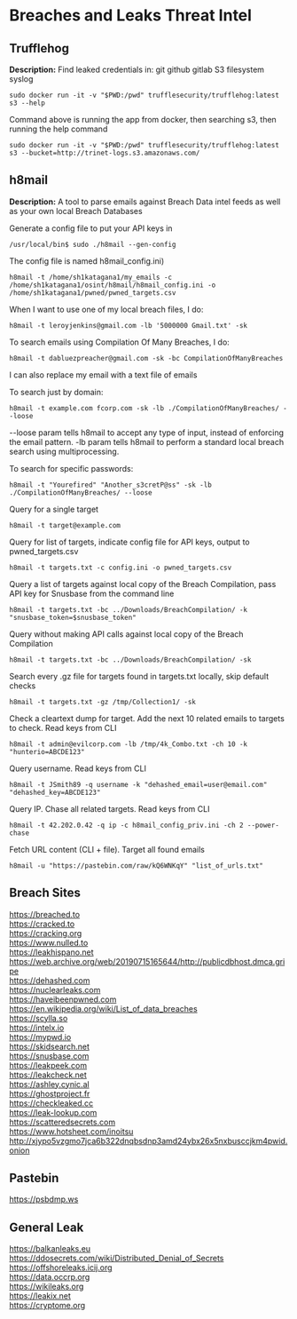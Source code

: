 # Breaches and Leaks Threat Intel

## Trufflehog

**Description:** Find leaked credentials in:
git
github
gitlab
S3
filesystem
syslog

`sudo docker run -it -v "$PWD:/pwd" trufflesecurity/trufflehog:latest s3 --help`

Command above is running the app from docker, then searching s3, then running the help command

`sudo docker run -it -v "$PWD:/pwd" trufflesecurity/trufflehog:latest s3 --bucket=http://trinet-logs.s3.amazonaws.com/`


## h8mail

**Description:** A tool to parse emails against Breach Data intel feeds as well as your own local Breach Databases

Generate a config file to put your API keys in

`/usr/local/bin$ sudo ./h8mail --gen-config`

The config file is named h8mail_config.ini)

`h8mail -t /home/sh1katagana1/my_emails -c /home/sh1katagana1/osint/h8mail/h8mail_config.ini -o /home/sh1katagana1/pwned/pwned_targets.csv`

When I want to use one of my local breach files, I do: 

`h8mail -t leroyjenkins@gmail.com -lb '5000000 Gmail.txt' -sk`

To search emails using Compilation Of Many Breaches, I do: 

`h8mail -t dabluezpreacher@gmail.com -sk -bc CompilationOfManyBreaches`

I can also replace my email with a text file of emails
 
To search just by domain: 

`h8mail -t example.com fcorp.com -sk -lb ./CompilationOfManyBreaches/ --loose`

--loose param tells h8mail to accept any type of input, instead of enforcing the email pattern.
-lb param tells h8mail to perform a standard local breach search using multiprocessing.

To search for specific passwords: 

`h8mail -t "Yourefired" "Another_s3cretP@ss" -sk -lb ./CompilationOfManyBreaches/ --loose`


Query for a single target

`h8mail -t target@example.com`

Query for list of targets, indicate config file for API keys, output to pwned_targets.csv

`h8mail -t targets.txt -c config.ini -o pwned_targets.csv`

Query a list of targets against local copy of the Breach Compilation, pass API key for Snusbase from the command line

`h8mail -t targets.txt -bc ../Downloads/BreachCompilation/ -k "snusbase_token=$snusbase_token"`

Query without making API calls against local copy of the Breach Compilation

`h8mail -t targets.txt -bc ../Downloads/BreachCompilation/ -sk`

Search every .gz file for targets found in targets.txt locally, skip default checks

`h8mail -t targets.txt -gz /tmp/Collection1/ -sk`

Check a cleartext dump for target. Add the next 10 related emails to targets to check. Read keys from CLI

`h8mail -t admin@evilcorp.com -lb /tmp/4k_Combo.txt -ch 10 -k "hunterio=ABCDE123"`

Query username. Read keys from CLI

`h8mail -t JSmith89 -q username -k "dehashed_email=user@email.com" "dehashed_key=ABCDE123"`

Query IP. Chase all related targets. Read keys from CLI

`h8mail -t 42.202.0.42 -q ip -c h8mail_config_priv.ini -ch 2 --power-chase`

Fetch URL content (CLI + file). Target all found emails

`h8mail -u "https://pastebin.com/raw/kQ6WNKqY" "list_of_urls.txt"`

## Breach Sites

https://breached.to \
https://cracked.to \
https://cracking.org \
https://www.nulled.to \
https://leakhispano.net \
https://web.archive.org/web/20190715165644/http://publicdbhost.dmca.gripe \
https://dehashed.com \
https://nuclearleaks.com \
https://haveibeenpwned.com \
https://en.wikipedia.org/wiki/List_of_data_breaches \
https://scylla.so \
https://intelx.io \
https://mypwd.io \
https://skidsearch.net \
https://snusbase.com \
https://leakpeek.com \
https://leakcheck.net \
https://ashley.cynic.al \
https://ghostproject.fr \
https://checkleaked.cc \
https://leak-lookup.com \
https://scatteredsecrets.com \
https://www.hotsheet.com/inoitsu \
http://xjypo5vzgmo7jca6b322dnqbsdnp3amd24ybx26x5nxbusccjkm4pwid.onion 

## Pastebin
https://psbdmp.ws 


## General Leak
https://balkanleaks.eu \
https://ddosecrets.com/wiki/Distributed_Denial_of_Secrets \
https://offshoreleaks.icij.org \
https://data.occrp.org \
https://wikileaks.org \
https://leakix.net \
https://cryptome.org 

